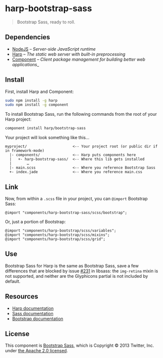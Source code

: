 # harp-bootstrap-sass

> Bootstrap Sass, ready to roll.

## Dependencies

* [NodeJS](http://nodejs.org/) – _Server-side JavaScript runtime_
* [Harp](http://harpjs.com/) – _The static web server with built-in preprocessing_
* [Component](http://component.io) – _Client package management for building better web applications__

## Install

First, install Harp and Component:

```bash
sudo npm install -g harp
sudo npm install -g component
```

To install Bootstrap Sass, run the following commands from the root of your Harp project:

```bash
component install harp/bootstrap-sass
```

Your project will look something like this…

```
myproject/                     <-- Your project root (or public dir if in framework-mode)
  |- components/               <-- Harp puts components here
  |   +- harp-bootstrap-sass/  <-- Where this lib gets installed
  |       …
  |- main.scss                 <-- Where you reference Bootstrap Sass 
  +- index.jade                <-- Where you reference main.css
```

## Link

Now, from within a `.scss` file in your project, you can `@import` Bootstrap Sass:

```less
@import "components/harp-bootstrap-sass/scss/bootstrap";
```

Or, just a portion of Bootstrap:

```less
@import "components/harp-bootstrap/scss/variables";
@import "components/harp-bootstrap/scss/mixins";
@import "components/harp-bootstrap/scss/grid";
```

## Use

Bootstrap Sass for Harp is the same as Bootstrap Sass, save a few differences that are blocked by issue [#231](https://github.com/hcatlin/libsass/issues/231) in libsass: the `img-retina` mixin is not supported, and neither are the Glyphicons partial is not included by default.

## Resources

* [Harp documentation](http://harpjs.com/docs)
* [Sass documentation](http://sass-lang.org)
* [Bootstrap documentation](http://getbootstrap.com)

## License

This component is [Bootstrap Sass](https://github.com/thomas-mcdonald/bootstrap-sass), which is Copyright © 2013 Twitter, Inc. under [the Apache 2.0 licensed](https://github.com/twbs/bootstrap/blob/master/LICENSE).